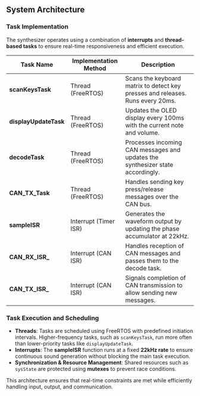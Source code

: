 ## System Architecture

### Task Implementation

The synthesizer operates using a combination of **interrupts** and **thread-based tasks** to ensure real-time responsiveness and efficient execution.

| Task Name          | Implementation Method | Description |
|--------------------|----------------------|-------------|
| **scanKeysTask**   | Thread (FreeRTOS)    | Scans the keyboard matrix to detect key presses and releases. Runs every 20ms. |
| **displayUpdateTask** | Thread (FreeRTOS) | Updates the OLED display every 100ms with the current note and volume. |
| **decodeTask**     | Thread (FreeRTOS)    | Processes incoming CAN messages and updates the synthesizer state accordingly. |
| **CAN_TX_Task**    | Thread (FreeRTOS)    | Handles sending key press/release messages over the CAN bus. |
| **sampleISR**      | Interrupt (Timer ISR) | Generates the waveform output by updating the phase accumulator at 22kHz. |
| **CAN_RX_ISR_**    | Interrupt (CAN ISR)  | Handles reception of CAN messages and passes them to the decode task. |
| **CAN_TX_ISR_**    | Interrupt (CAN ISR)  | Signals completion of CAN transmission to allow sending new messages. |

### Task Execution and Scheduling

- **Threads**: Tasks are scheduled using FreeRTOS with predefined initiation intervals. Higher-frequency tasks, such as `scanKeysTask`, run more often than lower-priority tasks like `displayUpdateTask`.
- **Interrupts**: The **sampleISR** function runs at a fixed **22kHz rate** to ensure continuous sound generation without blocking the main task execution.  
- **Synchronization & Resource Management**: Shared resources such as `sysState` are protected using **mutexes** to prevent race conditions.

This architecture ensures that real-time constraints are met while efficiently handling input, output, and communication.
